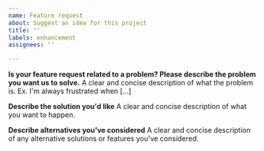 ```yaml
---
name: Feature request
about: Suggest an idea for this project
title: ''
labels: enhancement
assignees: ''

---
```


**Is your feature request related to a problem? Please describe the problem you want us to solve.**
A clear and concise description of what the problem is. Ex. I'm always frustrated when [...]

**Describe the solution you'd like**
A clear and concise description of what you want to happen.

**Describe alternatives you've considered**
A clear and concise description of any alternative solutions or features you've considered.
